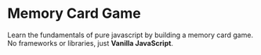 # Memory Card Game

Learn the fundamentals of pure javascript by building a memory card game. No frameworks or libraries, just **Vanilla JavaScript**.
